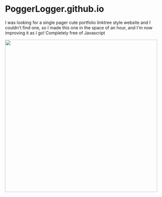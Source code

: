 # PoggerLogger.github.io
I was looking for a single pager cute portfolio linktree style website and I couldn't find one, so I made this one in the space of an hour, and I'm now improving it as I go! Completely free of Javascript

<img src="https://github.com/PoggerLogger/PoggerLogger.github.io/assets/123672393/639190ac-207a-4af5-9320-f9e51edf47fd" width="500px">
